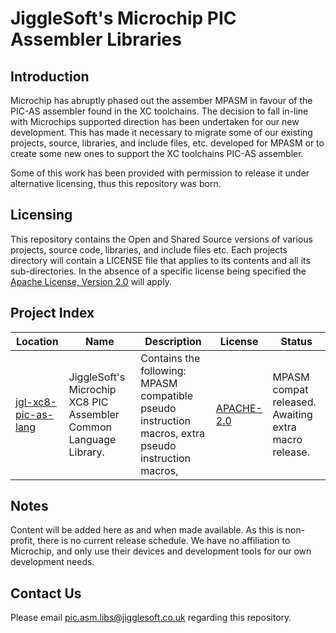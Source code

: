 # JiggleSoft's Microchip PIC Assembler Libraries

## Introduction
Microchip has abruptly phased out the assember MPASM in favour of the PIC-AS assembler found in the XC toolchains. The decision to fall in-line with Microchips supported direction has been undertaken for our new development. This has made it necessary to migrate some of our existing projects, source, libraries, and include files, etc. developed for MPASM or to create some new ones to support the XC toolchains PIC-AS assembler.

Some of this work has been provided with permission to release it under alternative licensing, thus this repository was born.

## Licensing
This repository contains the Open and Shared Source versions of various projects, source code, libraries, and include files etc. Each projects directory will contain a LICENSE file that applies to its contents and all its sub-directories. In the absence of a specific license being specified the [Apache License, Version 2.0](LICENSE) will apply.

## Project Index
| Location | Name | Description | License | Status |
| -------- | ---- | ----------- | ------- | ------ |
| [jgl-xc8-pic-as-lang](jgl-xc8-pic-as-lang) | JiggleSoft's Microchip XC8 PIC Assembler Common Language Library. | Contains the following: MPASM compatible pseudo instruction macros, extra pseudo instruction macros, | [APACHE-2.0](jgl-xc8-pic-as-lang/LICENSE) | MPASM compat released. Awaiting extra macro release. |

## Notes
Content will be added here as and when made available. As this is non-profit, there is no current release schedule.
We have no affiliation to Microchip, and only use their devices and development tools for our own development needs.

## Contact Us
Please email pic.asm.libs@jigglesoft.co.uk regarding this repository.

